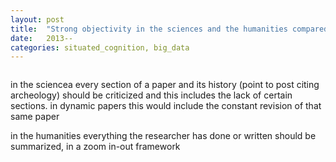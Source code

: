 ```yaml
---
layout: post
title:  "Strong objectivity in the sciences and the humanities compared"
date:   2013--
categories: situated_cognition, big_data
---
```


![]()

in the sciencea every section of a paper and its history (point to post citing archeology) should be criticized and this includes the lack of certain sections. in dynamic papers this would include the constant revision of that same paper

in the humanities everything the researcher has done or written should be summarized, in a zoom in-out framework